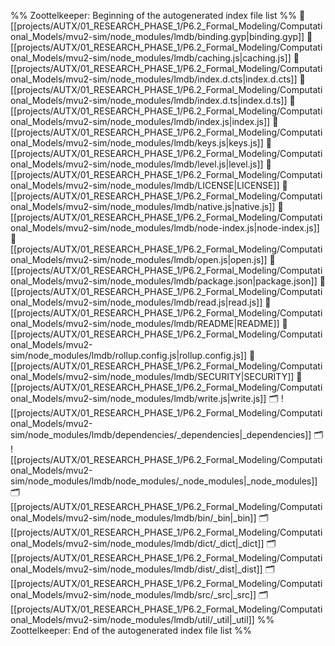 %% Zoottelkeeper: Beginning of the autogenerated index file list  %%
📄 [[projects/AUTX/01_RESEARCH_PHASE_1/P6.2_Formal_Modeling/Computational_Models/mvu2-sim/node_modules/lmdb/binding.gyp|binding.gyp]]
📄 [[projects/AUTX/01_RESEARCH_PHASE_1/P6.2_Formal_Modeling/Computational_Models/mvu2-sim/node_modules/lmdb/caching.js|caching.js]]
📄 [[projects/AUTX/01_RESEARCH_PHASE_1/P6.2_Formal_Modeling/Computational_Models/mvu2-sim/node_modules/lmdb/index.d.cts|index.d.cts]]
📄 [[projects/AUTX/01_RESEARCH_PHASE_1/P6.2_Formal_Modeling/Computational_Models/mvu2-sim/node_modules/lmdb/index.d.ts|index.d.ts]]
📄 [[projects/AUTX/01_RESEARCH_PHASE_1/P6.2_Formal_Modeling/Computational_Models/mvu2-sim/node_modules/lmdb/index.js|index.js]]
📄 [[projects/AUTX/01_RESEARCH_PHASE_1/P6.2_Formal_Modeling/Computational_Models/mvu2-sim/node_modules/lmdb/keys.js|keys.js]]
📄 [[projects/AUTX/01_RESEARCH_PHASE_1/P6.2_Formal_Modeling/Computational_Models/mvu2-sim/node_modules/lmdb/level.js|level.js]]
📄 [[projects/AUTX/01_RESEARCH_PHASE_1/P6.2_Formal_Modeling/Computational_Models/mvu2-sim/node_modules/lmdb/LICENSE|LICENSE]]
📄 [[projects/AUTX/01_RESEARCH_PHASE_1/P6.2_Formal_Modeling/Computational_Models/mvu2-sim/node_modules/lmdb/native.js|native.js]]
📄 [[projects/AUTX/01_RESEARCH_PHASE_1/P6.2_Formal_Modeling/Computational_Models/mvu2-sim/node_modules/lmdb/node-index.js|node-index.js]]
📄 [[projects/AUTX/01_RESEARCH_PHASE_1/P6.2_Formal_Modeling/Computational_Models/mvu2-sim/node_modules/lmdb/open.js|open.js]]
📄 [[projects/AUTX/01_RESEARCH_PHASE_1/P6.2_Formal_Modeling/Computational_Models/mvu2-sim/node_modules/lmdb/package.json|package.json]]
📄 [[projects/AUTX/01_RESEARCH_PHASE_1/P6.2_Formal_Modeling/Computational_Models/mvu2-sim/node_modules/lmdb/read.js|read.js]]
📄 [[projects/AUTX/01_RESEARCH_PHASE_1/P6.2_Formal_Modeling/Computational_Models/mvu2-sim/node_modules/lmdb/README|README]]
📄 [[projects/AUTX/01_RESEARCH_PHASE_1/P6.2_Formal_Modeling/Computational_Models/mvu2-sim/node_modules/lmdb/rollup.config.js|rollup.config.js]]
📄 [[projects/AUTX/01_RESEARCH_PHASE_1/P6.2_Formal_Modeling/Computational_Models/mvu2-sim/node_modules/lmdb/SECURITY|SECURITY]]
📄 [[projects/AUTX/01_RESEARCH_PHASE_1/P6.2_Formal_Modeling/Computational_Models/mvu2-sim/node_modules/lmdb/write.js|write.js]]
🗂️ ![[projects/AUTX/01_RESEARCH_PHASE_1/P6.2_Formal_Modeling/Computational_Models/mvu2-sim/node_modules/lmdb/dependencies/_dependencies|_dependencies]]
🗂️ ![[projects/AUTX/01_RESEARCH_PHASE_1/P6.2_Formal_Modeling/Computational_Models/mvu2-sim/node_modules/lmdb/node_modules/_node_modules|_node_modules]]
🗂️ [[projects/AUTX/01_RESEARCH_PHASE_1/P6.2_Formal_Modeling/Computational_Models/mvu2-sim/node_modules/lmdb/bin/_bin|_bin]]
🗂️ [[projects/AUTX/01_RESEARCH_PHASE_1/P6.2_Formal_Modeling/Computational_Models/mvu2-sim/node_modules/lmdb/dict/_dict|_dict]]
🗂️ [[projects/AUTX/01_RESEARCH_PHASE_1/P6.2_Formal_Modeling/Computational_Models/mvu2-sim/node_modules/lmdb/dist/_dist|_dist]]
🗂️ [[projects/AUTX/01_RESEARCH_PHASE_1/P6.2_Formal_Modeling/Computational_Models/mvu2-sim/node_modules/lmdb/src/_src|_src]]
🗂️ [[projects/AUTX/01_RESEARCH_PHASE_1/P6.2_Formal_Modeling/Computational_Models/mvu2-sim/node_modules/lmdb/util/_util|_util]]
%% Zoottelkeeper: End of the autogenerated index file list  %%
